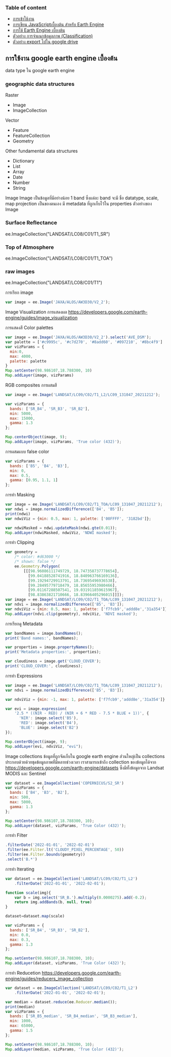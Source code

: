 ### Table of content
* [การเข้าใช้งาน](./README.md)
* [การเขียน JavaScriptเบื้องต้น สำหรับ Earth Engine](./1_JavaScript.md)
* [การใช้ Earth Engine เบื้องต้น](./2_GEE_basic.md)
* [ตัวอย่าง การจำแนกข้อมูลภาพ (Classification)](./3_Classification.md)
* [ตัวอย่าง export ไปใน google drive](./4_export.md)

## การใช้งาน google earth engine เบื้องต้น 

data type ใน google earth engine

### geographic data structures
Raster
* Image 
* ImageCollection

Vector
* Feature
* FeatureCollection
* Geometry

Other fundamental data structures 
* Dictionary 
* List
* Array
* Date
* Number
* String


Image
Image เป็นข้อมูลที่มีอย่างน้อย 1 band ซึ่งแต่ละ band จะมี ชื่อ datatype, scale, map projection เป็นของตนเอง มี metadata ที่ถูกเก็บไว้ใน properties
ตัวอย่างของ Image 
### Surface Reflectance
ee.ImageCollection("LANDSAT/LC08/C01/T1_SR")
### Top of Atmosphere
ee.ImageCollection("LANDSAT/LC08/C01/T1_TOA")
### raw images
ee.ImageCollection("LANDSAT/LC08/C01/T1")

การเรียก image
```js
var image = ee.Image('JAXA/ALOS/AW3D30/V2_2');
```
Image Visualization  การแสดงผล 
https://developers.google.com/earth-engine/guides/image_visualization

การแสดงสี Color palettes
```js
var image = ee.Image('JAXA/ALOS/AW3D30/V2_2').select('AVE_DSM');
var palette = ['#c9995c', '#c7d270', '#8add60', '#097210', '#8bc4f9']
var vizParams = {
  min:0, 
  max: 4000,
  palette: palette 
}
Map.setCenter(98.986107,18.788300, 10)
Map.addLayer(image, vizParams)
```

RGB composites การผสมสี
```js
var image = ee.Image('LANDSAT/LC09/C02/T1_L2/LC09_131047_20211212');

var vizParams = {
  bands: ['SR_B4', 'SR_B3', 'SR_B2'], 
  min: 5000, 
  max: 15000, 
  gamma: 1.3
};

Map.centerObject(image, 9);
Map.addLayer(image, vizParams, 'True color (432)');
```

การผสมแบบ false color
```js
var vizParams = {
  bands: ['B5', 'B4', 'B3'],
  min: 0,
  max: 0.5,
  gamma: [0.95, 1.1, 1]
};
```

การทำ Masking
```js
var image = ee.Image('LANDSAT/LC09/C02/T1_TOA/LC09_131047_20211212');
var ndwi = image.normalizedDifference(['B4', 'B5']);
print(ndwi)
var ndwiViz = {min: 0.5, max: 1, palette: ['00FFFF', '3182bd']};

var ndwiMasked = ndwi.updateMask(ndwi.gte(0.01));
Map.addLayer(ndwiMasked, ndwiViz, 'NDWI masked');
```

การทำ Clipping
```js
var geometry = 
    /* color: #d63000 */
    /* shown: false */
    ee.Geometry.Polygon(
        [[[98.96086111749729, 18.747358737778654],
          [99.04188528741916, 18.840963766169136],
          [99.19294729913791, 18.73695496936538],
          [99.28495779718479, 18.85655953980466],
          [99.01167288507541, 19.031911859615967],
          [98.83863821710666, 18.83966405296015]]]);
var image = ee.Image('LANDSAT/LC09/C02/T1_TOA/LC09_131047_20211212');
var ndvi = image.normalizedDifference(['B5', 'B3']);
var ndviViz = {min: 0.5, max: 1, palette: ['f7fcb9','addd8e','31a354']};
Map.addLayer(ndvi.clip(geometry), ndviViz, 'NDVI masked');
```

การเรียกดู Metadata 
```js 
var bandNames = image.bandNames();
print('Band names:', bandNames);

var properties = image.propertyNames();
print('Metadata properties:', properties);

var cloudiness = image.get('CLOUD_COVER');
print('CLOUD_COVER:', cloudiness);  
```

การทำ Expressions
```js
var image = ee.Image('LANDSAT/LC09/C02/T1_TOA/LC09_131047_20211212');
var ndvi = image.normalizedDifference(['B5', 'B3']);

var ndviViz = {min: -1, max: 1, palette: ['f7fcb9','addd8e','31a354']};

var evi = image.expression(
    '2.5 * ((NIR - RED) / (NIR + 6 * RED - 7.5 * BLUE + 1))', {
      'NIR': image.select('B5'),
      'RED': image.select('B4'),
      'BLUE': image.select('B2')
});

Map.centerObject(image, 9);
Map.addLayer(evi, ndviViz, "evi"); 
```

Image collections
ข้อมูลที่ถูกจัดเก็บใน google earth engine ส่วนใหญ่เป็น collections ประกอบด้วยด้วยชุดข้อมูลภาพที่มีหลายช่วงเวลา 
เราสามารถเข้าถึง collection ของข้อมูลได้จาก https://developers.google.com/earth-engine/datasets 
ซึ่งมีทั้งข้อมูลจาก Landsat MODIS และ Sentinel

```js
var dataset = ee.ImageCollection('COPERNICUS/S2_SR')
var vizParams = {
  bands: ['B4', 'B3', 'B2'], 
  min: 500, 
  max: 5000, 
  gamma: 1.3
};

Map.setCenter(98.986107,18.788300, 10);
Map.addLayer(dataset, vizParams, 'True Color (432)');
```

การทำ Filter
```js
.filterDate('2022-01-01', '2022-02-01')
.filter(ee.Filter.lt('CLOUDY_PIXEL_PERCENTAGE', 50))
.filter(ee.Filter.bounds(geometry))
.select('B.*')
```

การทำ Iterating 
```js
var dataset = ee.ImageCollection('LANDSAT/LC09/C02/T1_L2')
    .filterDate('2022-01-01', '2022-02-01');

function scale(img){
    var b = img.select('SR_B.').multiply(0.0000275).add(-0.2);
    return img.addBands(b, null, true)
}

dataset=dataset.map(scale)

var vizParams = {
  bands: ['SR_B4', 'SR_B3', 'SR_B2'], 
  min: 0.0, 
  max: 0.3, 
  gamma: 1.3
};

Map.setCenter(98.986107,18.788300, 10);
Map.addLayer(dataset, vizParams, 'True Color (432)');
```

การทำ Reducetion
https://developers.google.com/earth-engine/guides/reducers_image_collection
```js
var dataset = ee.ImageCollection('LANDSAT/LC09/C02/T1_L2')
    .filterDate('2022-01-01', '2022-02-01');

var median = dataset.reduce(ee.Reducer.median());
print(median)
var vizParams = {
  bands: ['SR_B5_median', 'SR_B4_median', 'SR_B3_median'], 
  min: 1000, 
  max: 65000, 
  gamma: 1.5
};

Map.setCenter(98.986107,18.788300, 10);
Map.addLayer(median, vizParams, 'True Color (432)');
```
